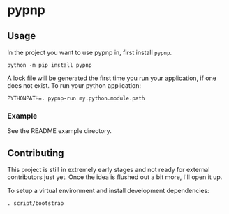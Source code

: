 # pypnp

## Usage

In the project you want to use pypnp in, first install `pypnp`.

```shell
python -m pip install pypnp
```

A lock file will be generated the first time you run your application, if one does not exist. To run your python application:

```shell
PYTHONPATH=. pypnp-run my.python.module.path
```

### Example

See the README example directory.

## Contributing

This project is still in extremely early stages and not ready for external contributors just yet. Once the idea is flushed out a bit more, I'll open it up.

To setup a virtual environment and install development dependencies:

```shell
. script/bootstrap
```
